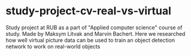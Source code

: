 # study-project-cv-real-vs-virtual
Study project at RUB as a part of "Applied computer science" course of study. Made by Maksym Litvak and Marvin Bachert. Here we researched how well virtual picture data can be used to train an object detection network to work on real-world objects
